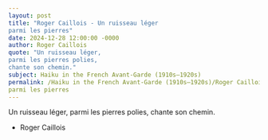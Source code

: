 ```yaml
---
layout: post
title: "Roger Caillois - Un ruisseau léger
parmi les pierres"
date: 2024-12-28 12:00:00 -0000
author: Roger Caillois
quote: "Un ruisseau léger,
parmi les pierres polies,
chante son chemin."
subject: Haiku in the French Avant-Garde (1910s–1920s)
permalink: /Haiku in the French Avant-Garde (1910s–1920s)/Roger Caillois/Roger Caillois - Un ruisseau léger
parmi les pierres
---
```


Un ruisseau léger,
parmi les pierres polies,
chante son chemin.

- Roger Caillois
